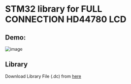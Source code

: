 # STM32 library for FULL CONNECTION HD44780 LCD

## Demo:
![image](https://github.com/VanHuyTran24/STM32F103-LCD-HD44780-FULL-CONNECTION/assets/166670555/bfff8c71-8ed3-4464-b153-cf9a9914c31e)

## Library
Download Library File (.dc) from [here](https://github.com/VanHuyTran24/STM32F103-LCD-HD44780-FULL-CONNECTION/blob/master/Program_KeilC/MDK-ARM/TranVanHuy_LCD.c)

